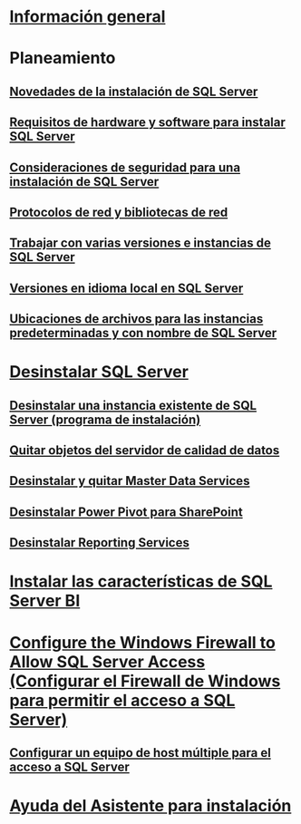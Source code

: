 # [Información general](planning-a-sql-server-installation.md)

# Planeamiento
## [Novedades de la instalación de SQL Server](what-s-new-in-sql-server-installation.md)  
## [Requisitos de hardware y software para instalar SQL Server](hardware-and-software-requirements-for-installing-sql-server.md)  
## [Consideraciones de seguridad para una instalación de SQL Server](security-considerations-for-a-sql-server-installation.md)  
## [Protocolos de red y bibliotecas de red](network-protocols-and-network-libraries.md)  
## [Trabajar con varias versiones e instancias de SQL Server](work-with-multiple-versions-and-instances-of-sql-server.md)  
## [Versiones en idioma local en SQL Server](local-language-versions-in-sql-server.md)  
## [Ubicaciones de archivos para las instancias predeterminadas y con nombre de SQL Server](file-locations-for-default-and-named-instances-of-sql-server.md)  

# [Desinstalar SQL Server](uninstall-sql-server.md)  
## [Desinstalar una instancia existente de SQL Server (programa de instalación)](uninstall-an-existing-instance-of-sql-server-setup.md)  
## [Quitar objetos del servidor de calidad de datos](remove-data-quality-server-objects.md)  
## [Desinstalar y quitar Master Data Services](uninstall-and-remove-master-data-services.md)  
## [Desinstalar Power Pivot para SharePoint](uninstall-power-pivot-for-sharepoint.md)  
## [Desinstalar Reporting Services](uninstall-reporting-services.md)  

# [Instalar las características de SQL Server BI](install-sql-server-business-intelligence-features.md)

# [Configure the Windows Firewall to Allow SQL Server Access (Configurar el Firewall de Windows para permitir el acceso a SQL Server)](configure-the-windows-firewall-to-allow-sql-server-access.md)  
## [Configurar un equipo de host múltiple para el acceso a SQL Server](configure-a-multi-homed-computer-for-sql-server-access.md)  
# [Ayuda del Asistente para instalación](instance-configuration.md)
